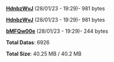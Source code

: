 [**HdnbzWvJ**](/data/HdnbzWvJ.txt) (28/01/23 - 19:29)- 981 bytes

[**HdnbzWvJ**](/data/HdnbzWvJ.txt) (28/01/23 - 19:29)- 981 bytes

[**bMFQw00e**](/data/bMFQw00e.txt) (28/01/23 - 19:29)- 244 bytes

**Total Datas**: 6926

**Total Size**: 40.25 MB / 40.2 MB
